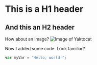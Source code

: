 # This is a H1 header

## And this an H2 header

How about an image?
![Image of Yaktocat](https://octodex.github.com/images/yaktocat.png)

Now I added some code. Look familiar?
``` javascript
var myVar = "Hello, world!";
```
